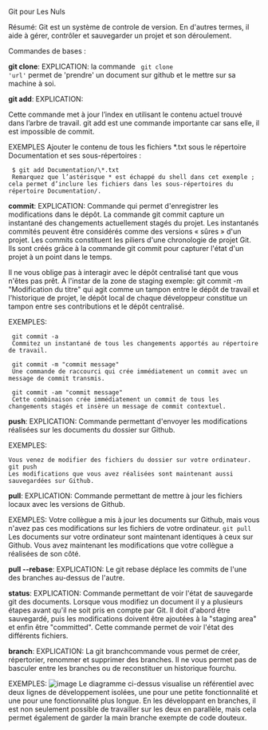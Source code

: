 Git pour Les Nuls

Résumé: Git est un système de controle de version. En d'autres termes, il aide à gérer, contrôler et sauvegarder un projet et son déroulement.

Commandes de bases :

**git clone**:
EXPLICATION:
la commande <code> git clone 'url'</code> permet de 'prendre' un document sur github et le mettre sur sa machine à soi.

**git add**:
EXPLICATION:

Cette commande met à jour l’index en utilisant le contenu actuel trouvé dans l’arbre de travail.
git add est une commande importante car sans elle, il est impossible de commit.

EXEMPLES
     Ajouter le contenu de tous les fichiers *.txt sous le répertoire Documentation et ses sous-répertoires :

     $ git add Documentation/\*.txt
     Remarquez que l’astérisque * est échappé du shell dans cet exemple ; cela permet d’inclure les fichiers dans les sous-répertoires du répertoire Documentation/.

**commit**:
EXPLICATION:
Commande qui permet d'enregistrer les modifications dans le dépôt.
La commande git commit capture un instantané des changements actuellement stagés du projet. Les instantanés commités peuvent être considérés comme des versions « sûres » d'un projet.
Les commits constituent les piliers d'une chronologie de projet Git. Ils sont créés grâce à la commande git commit pour capturer l'état d'un projet à un point dans le temps.

Il ne vous oblige pas à interagir avec le dépôt centralisé tant que vous n'êtes pas prêt. À l'instar de la zone de staging exemple: git commit -m
"Modification du titre"
qui agit comme un tampon entre le dépôt de travail et l'historique de projet, le dépôt local de chaque développeur constitue un tampon entre ses contributions et le dépôt centralisé.

EXEMPLES:

     git commit -a
     Commitez un instantané de tous les changements apportés au répertoire de travail.

     git commit -m "commit message"
     Une commande de raccourci qui crée immédiatement un commit avec un message de commit transmis.

     git commit -am "commit message"
     Cette combinaison crée immédiatement un commit de tous les changements stagés et insère un message de commit contextuel.

**push**:
EXPLICATION:
Commande permettant d'envoyer les modifications réalisées sur les documents du dossier sur Github.

EXEMPLES:

    Vous venez de modifier des fichiers du dossier sur votre ordinateur.
    git push
    Les modifications que vous avez réalisées sont maintenant aussi sauvegardées sur Github.

**pull**:
EXPLICATION:
Commande permettant de mettre à jour les fichiers locaux avec les versions de Github.

EXEMPLES:
Votre collègue a mis à jour les documents sur Github, mais vous n'avez pas ces modifications sur les fichiers de votre ordinateur.
<code>git pull</code>
Les documents sur votre ordinateur sont maintenant identiques à ceux sur Github. Vous avez maintenant les modifications que votre collègue a réalisées de son côté.

**pull --rebase**:
EXPLICATION:
Le git rebase déplace les commits de l'une des branches au-dessus de l'autre.

**status**:
EXPLICATION:
Commande permettant de voir l'état de sauvegarde git des documents. Lorsque vous modifiez un document il y a plusieurs étapes avant qu'il ne soit pris en compte par Git.
Il doit d'abord être sauvegardé, puis les modifications doivent être ajoutées à la "staging area" et enfin être "committed". Cette commande permet de voir l'état des différents fichiers.


**branch**:
EXPLICATION:
La git branchcommande vous permet de créer, répertorier, renommer et supprimer des branches. Il ne vous permet pas de basculer entre les branches ou de reconstituer un historique fourchu.


EXEMPLES:
![image](https://user-images.githubusercontent.com/114221175/195804906-77cca2b2-f907-4a1a-b133-8d6abb8983c4.png)
Le diagramme ci-dessus visualise un référentiel avec deux lignes de développement isolées, une pour une petite fonctionnalité et une pour une fonctionnalité plus longue. En les développant en branches, il est non seulement possible de travailler sur les deux en parallèle, mais cela permet également de garder la  main branche exempte de code douteux.

